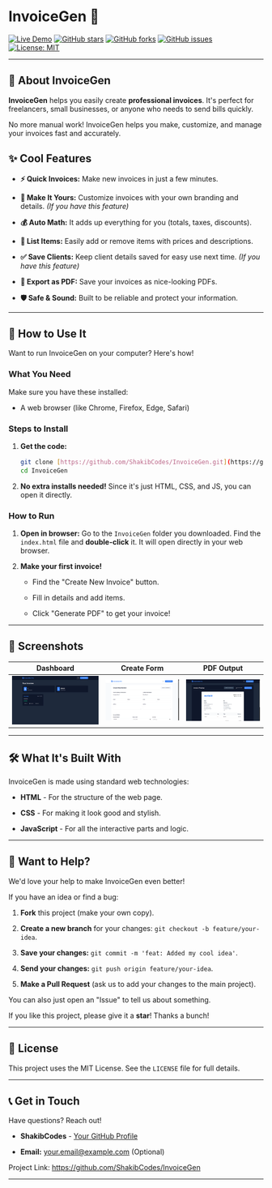 # InvoiceGen 🚀

[![Live Demo](https://img.shields.io/badge/Live%20Demo-Try%20It%20Now-brightgreen?style=for-the-badge&logo=appveyor)](https://your-live-demo-url.com) <!-- Remember to change this link! -->
[![GitHub stars](https://img.shields.io/github/stars/ShakibCodes/InvoiceGen?style=for-the-badge&logo=github&color=fcc624)](https://github.com/ShakibCodes/InvoiceGen/stargazers)
[![GitHub forks](https://img.shields.io/github/forks/ShakibCodes/InvoiceGen?style=for-the-badge&logo=github&color=30a3f3)](https://github.com/ShakibCodes/InvoiceGen/network/members)
[![GitHub issues](https://img.shields.io/github/issues/ShakibCodes/InvoiceGen?style=for-the-badge&logo=github&color=cb30f3)](https://github.com/ShakibCodes/InvoiceGen/issues)
[![License: MIT](https://img.shields.io/badge/License-MIT-yellow.svg?style=for-the-badge)](https://opensource.org/licenses/MIT)

---

## 👋 About InvoiceGen

**InvoiceGen** helps you easily create **professional invoices**. It's perfect for freelancers, small businesses, or anyone who needs to send bills quickly.

No more manual work! InvoiceGen helps you make, customize, and manage your invoices fast and accurately.

## ✨ Cool Features

* **⚡️ Quick Invoices:** Make new invoices in just a few minutes.

* **🎨 Make It Yours:** Customize invoices with your own branding and details. *(If you have this feature)*

* **💰 Auto Math:** It adds up everything for you (totals, taxes, discounts).

* **🧾 List Items:** Easily add or remove items with prices and descriptions.

* **✅ Save Clients:** Keep client details saved for easy use next time. *(If you have this feature)*

* **💾 Export as PDF:** Save your invoices as nice-looking PDFs.

* **🛡️ Safe & Sound:** Built to be reliable and protect your information.

---

## 🚀 How to Use It

Want to run InvoiceGen on your computer? Here's how!

### What You Need

Make sure you have these installed:

* A web browser (like Chrome, Firefox, Edge, Safari)

### Steps to Install

1.  **Get the code:**

    ```bash
    git clone [https://github.com/ShakibCodes/InvoiceGen.git](https://github.com/ShakibCodes/InvoiceGen.git)
    cd InvoiceGen
    ```

2.  **No extra installs needed!** Since it's just HTML, CSS, and JS, you can open it directly.

### How to Run

1.  **Open in browser:**
    Go to the `InvoiceGen` folder you downloaded. Find the `index.html` file and **double-click** it. It will open directly in your web browser.

2.  **Make your first invoice!**

    * Find the "Create New Invoice" button.

    * Fill in details and add items.

    * Click "Generate PDF" to get your invoice!

---

## 📸 Screenshots


| Dashboard | Create Form | PDF Output |
| :-------: | :---------: | :--------: |
| ![Dashboard Screenshot](Images/main-page.png) | ![Creation Form Screenshot](Images/invoice-form.png) | ![PDF Output Screenshot](Images/invoice-output.png) |

---

## 🛠 What It's Built With

InvoiceGen is made using standard web technologies:

* **HTML** - For the structure of the web page.

* **CSS** - For making it look good and stylish.

* **JavaScript** - For all the interactive parts and logic.

---

## 🤝 Want to Help?

We'd love your help to make InvoiceGen even better!

If you have an idea or find a bug:

1.  **Fork** this project (make your own copy).

2.  **Create a new branch** for your changes: `git checkout -b feature/your-idea`.

3.  **Save your changes:** `git commit -m 'feat: Added my cool idea'`.

4.  **Send your changes:** `git push origin feature/your-idea`.

5.  **Make a Pull Request** (ask us to add your changes to the main project).

You can also just open an "Issue" to tell us about something.

If you like this project, please give it a **star**! Thanks a bunch!

---

## 📄 License

This project uses the MIT License. See the `LICENSE` file for full details.

---

## 📞 Get in Touch

Have questions? Reach out!

* **ShakibCodes** - [Your GitHub Profile](https://github.com/ShakibCodes)

* **Email:** [your.email@example.com](mailto:your.email@example.com) (Optional)

Project Link: <https://github.com/ShakibCodes/InvoiceGen>

---
